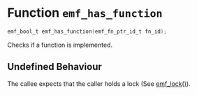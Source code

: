 # Function `emf_has_function`

```c
emf_bool_t emf_has_function(emf_fn_ptr_id_t fn_id);
```

Checks if a function is implemented.

## Undefined Behaviour

The callee expects that the caller holds a lock (See [emf_lock()](./fn.emf_lock.md)).
